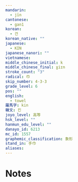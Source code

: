 ```yaml
---
mandarin:
  - jīn
cantonese:
  - gan1
korean:
  - 건
korean_native: ""
japanese:
  - KIN
japanese_nanori: ""
vietnamese:
middle_chinese_initial: k
middle_chinese_final: ɣiɪn
stroke_count: "3"
radical: 巾
skip_number: 4-3-3
grade_level: 6
pos: ""
english:
  - towel
羅馬字: kin
韓文: 킨
joyo_level: 高等
hsk_level: ""
hanmun_edu_level: ""
danayo_id: 6213
mc_id: 1557
graphemic_classification: 象形
stand_in: 手巾
aliases:
---
```


# Notes
